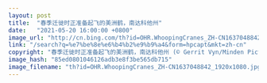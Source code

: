 ```yaml
---
layout: post
title:  "春季迁徙时正准备起飞的美洲鹤，南达科他州"
date:   "2021-05-20 16:00:00 +0800"
image_url: "http://cn.bing.com/th?id=OHR.WhoopingCranes_ZH-CN1637048842_1920x1080.jpg&rf=LaDigue_1920x1080.jpg&pid=hp"
link: "/search?q=%e7%be%8e%e6%b4%b2%e9%b9%a4&form=hpcapt&mkt=zh-cn"
copyright: "春季迁徙时正准备起飞的美洲鹤，南达科他州 (© Gerrit Vyn/Minden Pictures)"
image_hash: "85ed0801046126adb3e8f3be565db715"
image_filename: "th?id=OHR.WhoopingCranes_ZH-CN1637048842_1920x1080.jpg&rf=LaDigue_1920x1080.jpg&pid=hp"
---
```

